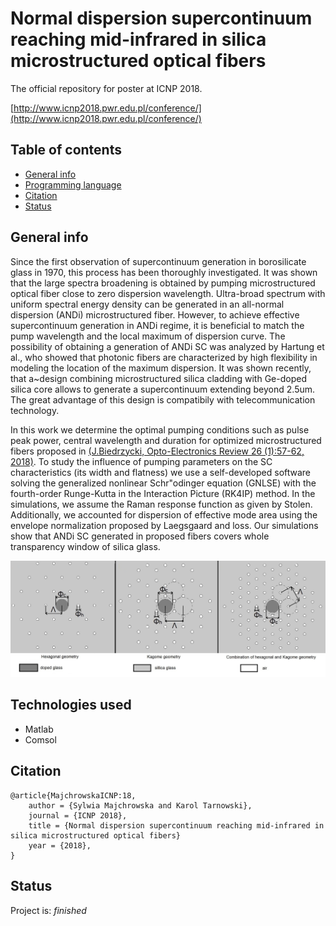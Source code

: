 # Normal dispersion supercontinuum reaching mid-infrared in silica microstructured optical fibers
The official repository for poster at ICNP 2018.

[http://www.icnp2018.pwr.edu.pl/conference/](http://www.icnp2018.pwr.edu.pl/conference/)

## Table of contents
* [General info](#general-info)
* [Programming language](#Technologies-used)
* [Citation](#citation)
* [Status](#status)

## General info
Since the first observation of supercontinuum generation in borosilicate glass in 1970, 
this process has been thoroughly investigated. It was shown that the large spectra broadening is obtained 
by pumping microstructured optical fiber close to zero dispersion wavelength. 
Ultra-broad spectrum with uniform spectral energy density can be generated in an all-normal dispersion (ANDi) 
microstructured fiber. However, to achieve effective supercontinuum generation in ANDi regime, 
it is beneficial to match the pump wavelength and the local maximum of dispersion curve. 
The possibility of obtaining a generation of ANDi SC was analyzed by Hartung et al., 
who showed that photonic fibers are characterized by high flexibility in modeling the location 
of the maximum dispersion. It was shown recently, that a~design combining 
microstructured silica cladding with Ge-doped silica core allows to generate a supercontinuum extending beyond 2.5um. 
The great advantage of this design is compatibily with telecommunication technology.

In this work we determine the optimal pumping conditions such as pulse peak power, 
central wavelength and duration for optimized microstructured fibers proposed in [(J.Biedrzycki, Opto-Electronics Review 26 (1):57-62, 2018)](https://www.sciencedirect.com/science/article/abs/pii/S1230340217300446). 
To study the influence of pumping parameters on the SC characteristics (its width and flatness) we use 
a self-developed software solving the generalized nonlinear Schr\"odinger equation (GNLSE) 
with the fourth-order Runge-Kutta in the Interaction Picture (RK4IP) method. 
In the simulations, we assume the Raman response function as given by Stolen. 
Additionally, we accounted for dispersion of effective mode area using the envelope normalization 
proposed by Laegsgaard and loss. 
Our simulations show that ANDi SC generated in proposed fibers covers whole transparency window of silica glass.

![Example screenshot](./screenshots/microstructures.png)

## Technologies used
* Matlab
* Comsol

## Citation

```
@article{MajchrowskaICNP:18,
    author = {Sylwia Majchrowska and Karol Tarnowski},
    journal = {ICNP 2018},
    title = {Normal dispersion supercontinuum reaching mid-infrared in silica microstructured optical fibers}
    year = {2018},
}
```

## Status
Project is: _finished_

